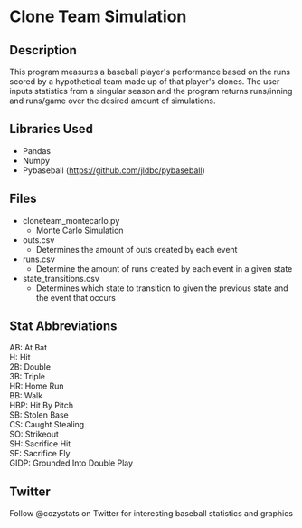 # Clone Team Simulation

## Description
This program measures a baseball player's performance based on the runs scored by a hypothetical team made up of that player's clones. The user inputs statistics from a singular season and the program returns runs/inning and runs/game over the desired amount of simulations.

## Libraries Used
- Pandas
- Numpy
- Pybaseball (https://github.com/jldbc/pybaseball)

## Files
- cloneteam_montecarlo.py
  - Monte Carlo Simulation
- outs.csv 
  - Determines the amount of outs created by each event
- runs.csv 
  - Determine the amount of runs created by each event in a given state
- state_transitions.csv
  - Determines which state to transition to given the previous state and the event that occurs 
  
## Stat Abbreviations
AB: At Bat
<br />H: Hit
<br />2B: Double
<br />3B: Triple
<br />HR: Home Run
<br />BB: Walk
<br />HBP: Hit By Pitch
<br />SB: Stolen Base
<br />CS: Caught Stealing
<br />SO: Strikeout
<br />SH: Sacrifice Hit
<br />SF: Sacrifice Fly
<br />GIDP: Grounded Into Double Play


## Twitter
Follow @cozystats on Twitter for interesting baseball statistics and graphics
